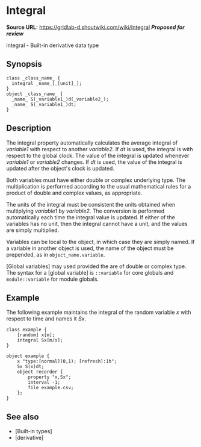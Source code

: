 # Integral

**Source URL:** https://gridlab-d.shoutwiki.com/wiki/Integral
**_Proposed for review_**

integral \- Built-in derivative data type 

## Synopsis
    
    
    class _class_name_ {
      integral _name_[_[unit]_];
    }
    object _class_name_ {
      _name_ S(_variable1_)d(_variable2_);
      _name_ S(_variable1_)dt;
    }
    

## Description

The integral property automatically calculates the average integral of _variable1_ with respect to another _variable2_. If _dt_ is used, the integral is with respect to the global clock. The value of the integral is updated whenever _variable1_ or _variable2_ changes. If _dt_ is used, the value of the integral is updated after the object's clock is updated. 

Both variables must have either double or complex underlying type. The multiplication is performed according to the usual mathematical rules for a product of double and complex values, as appropriate. 

The units of the integral must be consistent the units obtained when multiplying _variable1_ by _variable2_. The conversion is performed automatically each time the integral value is updated. If either of the variables has no unit, then the integral cannot have a unit, and the values are simply multiplied. 

Variables can be local to the object, in which case they are simply named. If a variable in another object is used, the name of the object must be prepended, as in `object_name.variable`. 

[Global variables] may used provided the are of double or complex type. The syntax for a [global variable] is `::variable` for core globals and `module::variable` for module globals. 

## Example

The following example maintains the integral of the random variable _x_ with respect to time and names it _Sx_. 
    
    
    class example {
    	[random] x[m];
    	integral Sx[m/s];
    }
    
    object example {
    	x "type:[normal](0,1); [refresh]:1h";
    	Sx S(x)dt;
    	object recorder {
    		property "x,Sx";
    		interval -1;
    		file example.csv;
    	};
    }
    

## See also

  * [Built-in types]
  * [derivative]
